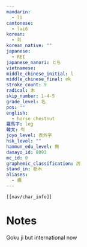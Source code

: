 ```yaml
---
mandarin:
  - lì
cantonese:
  - lai6
korean:
  - 회
korean_native: ""
japanese:
  - REI
japanese_nanori: とち
vietnamese:
middle_chinese_initial: l
middle_chinese_final: ek
stroke_count: 9
radical: 木
skip_number: 1-4-5
grade_level: 名
pos: ""
english:
  - horse chestnut
羅馬字: leg
韓文: 럭
joyo_level: 表外字
hsk_level: ""
hanmun_edu_level: 無
danayo_id: 8093
mc_id: 0
graphemic_classification: 厉
stand_in: 栃木
aliases:
  - 櫔
---
```

```meta-bind-embed
[[nav/char_info]]
```

# Notes
Goku ji but international now
